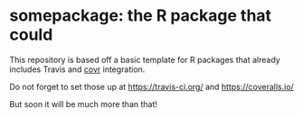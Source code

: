somepackage: the R package that could
===========

This repository is based off a basic template for R packages that already includes
Travis and [covr](http://github.com/jimhester/covr) integration.

Do not forget to set those up at https://travis-ci.org/ and https://coveralls.io/

But soon it will be much more than that!
